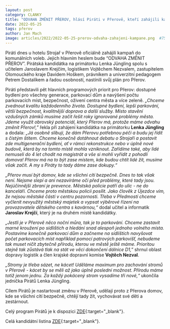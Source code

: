 ```yaml
---
layout: post
category: CLANKY
title: "ODVAHA ZMĚNIT PŘEROV, hlásí Piráti v Přerově, kteří zahájili kampaň s ambicemi nastartovat změnu"
date: 2022-05-25
tags: přerov
author: Jan Mach
image: articles/2022/2022-05-25-prerov-odvaha-zahajeni-kampane.png  #751x422 pixelu
---
```

Piráti dnes u hotelu Strojař v Přerově oficiálně zahájili kampaň do komunálních voleb. Jejich hlavním heslem bude “ODVAHA ZMĚNIT PŘEROV”. Pirátská kandidátka na primátorku Lenka Jüngling spolu s učitelem Jaroslavem Krejčím, logistikem Vojtěchem Nezvalem, zastupitelem Olomouckého kraje Davidem Hoškem, právníkem a univerzitní pedagogem Petrem Dostalíkem a řadou osobností, nastínili svůj plán pro Přerov.

Piráti představili pět hlavních programových priorit pro Přerov: dostupné bydlení pro všechny generace, parkovací dům a navýšení počtu parkovacích míst, bezpečnost, oživení centra města a více zeleně. 
*„Chceme zvednout kvalitu každodenního života. Dostupné bydlení, lepší parkování, větší bezpečnost, kvalitnější doprava a další služby. Místo stavění vzdušných zámků musíme začít řešit roky ignorované problémy města. Jdeme využít obrovský potenciál, který Přerov má, protože máme odvahu změnit Přerov!,”* řekla při zahájení kandidátka na primátorku **Lenka Jüngling** a dodala: *„Já osobně slibuji, že dám Přerovu potřebnou péči a budu jej řídit s čistým štítem. Chceme konečně dotáhnout debatu o Strojaři a postavit zde multigenerační bydlení, ať v rámci rekonstrukce nebo v úplně nové budově, která by na tomto místě mohla vzniknout. Zařídíme také, aby lidé nemuseli do 4 let chodit na magistrát a vše si mohli vyřídit z pohodlí domova! Přerov má na to být zase místem, kde budou chtít lidé žít, musíme však začít. A my s Piráty to tady dáme zase dokupy.“*

*„Přerov musí být domov, kde se všichni cítí bezpečně. Dnes to tak však není. Nejsme slepí a ani nezavíráme oči před problémy, které tady jsou. Nejúčinnější zbraní je prevence. Městská policie patří do ulic - ne do kanceláří. Chceme proto městskou policii posílit. Jako člověk z Újezdce vím, že nejsou městské části v centru pozornosti. Třeba v Předmostí chceme vyčlenit nevyužitý městský majetek a vypsat výběrové řízení na provozovatele dětského centra s kavárnou,“* dodal učitel a informatik **Jaroslav Krejčí**, který je na druhém místě kandidátky.

*„Jestli je v Přerově něco noční můra, tak je to parkování. Chceme zastavit marné kroužení po sídlištích a hledání snad alespoň jednoho volného místa. Postavíme konečně parkovací dům a začneme na sídlíštích navyšovat počet parkovacích míst například pomocí patrových parkovišť, nebudeme tak muset ničit zbytečně přírodu, kterou ve městě ještě máme. Prioritou stejně tak zůstává tlak na stát ve věci dokončení dálnice D1,”* shrnul oblast dopravy logistik a člen krajské dopravní komise **Vojtěch Nezval**.

*„Stromy je třeba sázet, ne kácet! Uděláme maximum pro zachování stromů v Přerově - kácet by se měli až jako úplně poslední možnost. Přírodu máme totiž jenom jednu. Za každý pokácený strom vysadíme tři nové,“* ukončila jednička Pirátů Lenka Jüngling.

Cílem Pirátů je nastartovat změnu v Přerově, udělají proto z Přerova domov, kde se všichni cítí bezpečně, chtějí tady žít, vychovávat své děti a zestárnout.

Celý program Pirátů je k dispozici [ZDE](https://prerov.pirati.cz/volby-2022/?pohled=program){:target="_blank"}.

Celá kandidátní listina [ZDE](https://prerov.pirati.cz/volby-2022/){:target="_blank"}.
